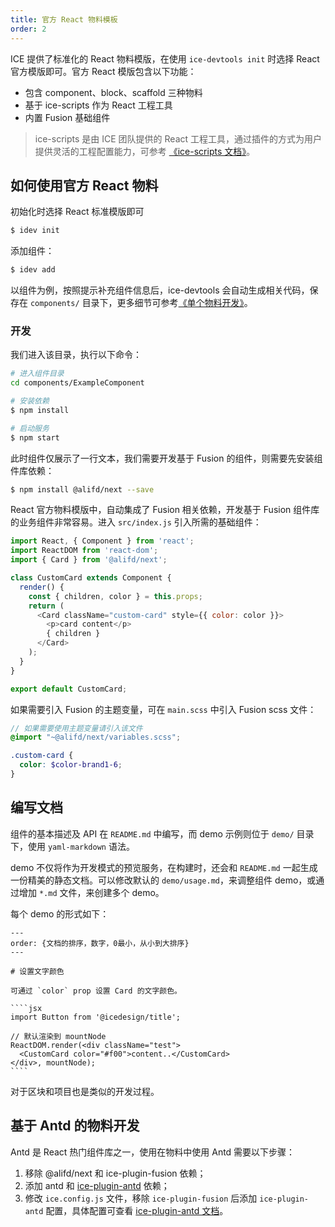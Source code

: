 ```yaml
---
title: 官方 React 物料模板
order: 2
---
```


ICE 提供了标准化的 React 物料模版，在使用 `ice-devtools init` 时选择 React 官方模版即可。官方 React 模版包含以下功能：

- 包含 component、block、scaffold 三种物料
- 基于 ice-scripts 作为 React 工程工具
- 内置 Fusion 基础组件

> ice-scripts 是由 ICE 团队提供的 React 工程工具，通过插件的方式为用户提供灵活的工程配置能力，可参考 [《ice-scripts 文档》](https://ice.work/docs/cli/about)。

## 如何使用官方 React 物料

初始化时选择 React 标准模版即可

```bash
$ idev init
```

添加组件：

```bash
$ idev add
```

以组件为例，按照提示补充组件信息后，ice-devtools 会自动生成相关代码，保存在 `components/` 目录下，更多细节可参考[《单个物料开发》](/docs/materials/guide/dev.md)。

### 开发

我们进入该目录，执行以下命令：

```bash
# 进入组件目录
cd components/ExampleComponent

# 安装依赖
$ npm install

# 启动服务
$ npm start
```

此时组件仅展示了一行文本，我们需要开发基于 Fusion 的组件，则需要先安装组件库依赖：

```bash
$ npm install @alifd/next --save
```

React 官方物料模版中，自动集成了 Fusion 相关依赖，开发基于 Fusion 组件库的业务组件非常容易。进入 `src/index.js` 引入所需的基础组件：

```javascript
import React, { Component } from 'react';
import ReactDOM from 'react-dom';
import { Card } from '@alifd/next';

class CustomCard extends Component {
  render() {
    const { children, color } = this.props;
    return (
      <Card className="custom-card" style={{ color: color }}>
        <p>card content</p>
        { children }
      </Card>
    );
  }
}

export default CustomCard;
```

如果需要引入 Fusion 的主题变量，可在 `main.scss` 中引入 Fusion scss 文件：

```scss
// 如果需要使用主题变量请引入该文件
@import "~@alifd/next/variables.scss";

.custom-card {
  color: $color-brand1-6;
}
```

## 编写文档

组件的基本描述及 API 在 `README.md` 中编写，而 demo 示例则位于 `demo/` 目录下，使用 `yaml-markdown` 语法。

demo 不仅将作为开发模式的预览服务，在构建时，还会和 `README.md` 一起生成一份精美的静态文档。可以修改默认的 `demo/usage.md`，来调整组件 demo，或通过增加 `*.md` 文件，来创建多个 demo。

每个 demo 的形式如下：

```
---
order: {文档的排序，数字，0最小，从小到大排序}
---

# 设置文字颜色

可通过 `color` prop 设置 Card 的文字颜色。

​````jsx
import Button from '@icedesign/title';

// 默认渲染到 mountNode
ReactDOM.render(<div className="test">
  <CustomCard color="#f00">content..</CustomCard>
</div>, mountNode);
​````
```

对于区块和项目也是类似的开发过程。

## 基于 Antd 的物料开发

Antd 是 React 热门组件库之一，使用在物料中使用 Antd 需要以下步骤：

1. 移除 @alifd/next 和 ice-plugin-fusion 依赖；
2. 添加 antd 和 [ice-plugin-antd](https://ice.work/docs/cli/plugin-list/antd) 依赖；
3. 修改 `ice.config.js` 文件，移除 `ice-plugin-fusion` 后添加 `ice-plugin-antd` 配置，具体配置可查看 [ice-plugin-antd 文档](https://ice.work/docs/cli/plugin-list/antd)。
